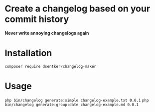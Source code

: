 # Create a changelog based on your commit history
**Never write annoying changelogs again**

# Installation
`composer require dsentker/changelog-maker`

# Usage

`php bin/changelog generate:simple changelog-example.txt 0.0.1`
`php bin/changelog generate:group:date changelog-example.md 0.0.1`